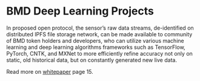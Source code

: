 # BMD Deep Learning Projects
In proposed open protocol, the sensor’s raw data streams, de-identified on distributed IPFS file storage network, can be made available to community of BMD token holders and developers, who can utilize various machine learning and deep learning algorithms frameworks such as TensorFlow, PyTorch, CNTK, and MXNet to more efficiently refine accuracy not only on static, old historical data, but on constantly generated new live data.

Read more on [whitepaper](https://www.slideshare.net/secret/4CGbQSZ5xrHU6w) page 15.
